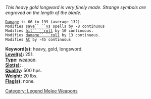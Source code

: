 *This heavy gold longword is very finely made. Strange symbols are
engraved on the length of the blade.*

[`Damage`](Melee_Weapon_Values "wikilink")` is 66 to 199 (average 132).`  
`Modifies `[`save`` ``vs`](Saving_Throw "wikilink")` spells by -8 continuous`  
`Modifies `[`hit`` ``roll`](Hit_Roll "wikilink")` by 10 continuous.`  
`Modifies `[`damage`` ``roll`](Damage_Roll "wikilink")` by 13 continuous.`  
`Modifies `[`AC`](Armor_Class "wikilink")` by -45 continuous`

**Keyword(s):** heavy, gold, longsword.  
**[Level(s)](Object_Level "wikilink"):** 251.  
**[Type](:Category:_Object_Types "wikilink"):**
[weapon](:Category:_Legend_Melee_Weapons "wikilink").  
**[Slot(s)](Object_Slots "wikilink"):** <wielded>.  
**[Quality](Object_Quality "wikilink"):** 500 hps.  
**[Weight](Object_Weight "wikilink"):** 20 lbs.  
**[Flag(s)](:Category:_Object_Flags "wikilink"):** none.  

[Category: Legend Melee
Weapons](Category:_Legend_Melee_Weapons "wikilink")
